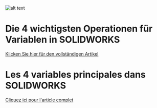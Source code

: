 ![alt text](https://www.visiativ-solutions.ch/wp-content/themes/maestro/library/images/visiativ_industry.png "Visiativ Logo")

# Die 4 wichtigsten Operationen für Variablen in SOLIDWORKS
[Klicken Sie hier für den vollständigen Artikel](https://de.visiativ-solutions.ch/operationen-variablen-solidworks/?utm_source=linkedin&utm_medium=social&utm_campaign=technical_tip)


# Les 4 variables principales dans SOLIDWORKS
[Cliquez ici pour l'article complet](https://www.visiativ-solutions.ch/les-4-variables-principales-dans-solidworks/?utm_source=linkedin&utm_medium=social&utm_campaign=technical_tip)
